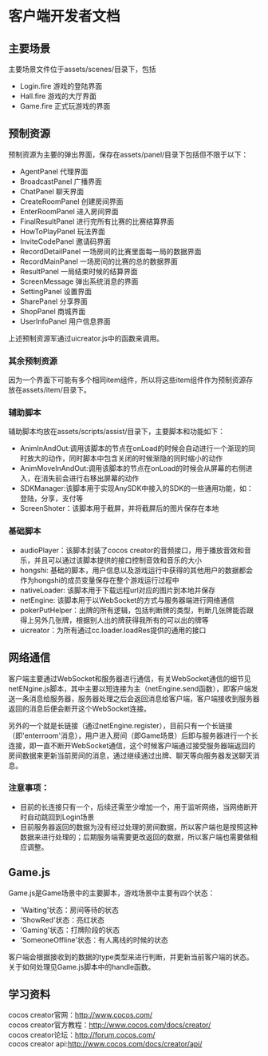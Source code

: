 # 客户端开发者文档
## 主要场景
主要场景文件位于assets/scenes/目录下，包括
- Login.fire    游戏的登陆界面
- Hall.fire     游戏的大厅界面
- Game.fire     正式玩游戏的界面

## 预制资源
预制资源为主要的弹出界面，保存在assets/panel/目录下包括但不限于以下：  
- AgentPanel    代理界面
- BroadcastPanel    广播界面
- ChatPanel     聊天界面
- CreateRoomPanel   创建房间界面
- EnterRoomPanel    进入房间界面
- FinalResultPanel  进行完所有比赛的比赛结算界面
- HowToPlayPanel    玩法界面
- InviteCodePanel   邀请码界面
- RecordDetailPanel 一场房间的比赛里面每一局的数据界面
- RecordMainPanel   一场房间的比赛的总的数据界面
- ResultPanel   一局结束时候的结算界面
- ScreenMessage     弹出系统消息的界面
- SettingPanel  设置界面
- SharePanel    分享界面
- ShopPanel     商城界面
- UserInfoPanel 用户信息界面

上述预制资源军通过uicreator.js中的函数来调用。  

### 其余预制资源
因为一个界面下可能有多个相同item组件，所以将这些item组件作为预制资源存放在assets/item/目录下。

### 辅助脚本
辅助脚本均放在assets/scripts/assist/目录下，主要脚本和功能如下：
- AnimInAndOut:调用该脚本的节点在onLoad的时候会自动进行一个渐现的同时放大的动作，同时脚本中包含关闭的时候渐隐的同时缩小的动作
- AnimMoveInAndOut:调用该脚本的节点在onLoad的时候会从屏幕的右侧进入，在消失前会进行右移出屏幕的动作
- SDKManager:该脚本用于实现AnySDK中接入的SDK的一些通用功能，如：登陆，分享，支付等
- ScreenShoter：该脚本用于截屏，并将截屏后的图片保存在本地

### 基础脚本
- audioPlayer：该脚本封装了cocos creator的音频接口，用于播放音效和音乐，并且可以通过该脚本提供的接口控制音效和音乐的大小
- hongshi: 基础的脚本，用户信息以及游戏运行中获得的其他用户的数据都会作为hongshi的成员变量保存在整个游戏运行过程中
- nativeLoader: 该脚本用于下载远程url对应的图片到本地并保存
- netEngine: 该脚本用于以WebSocket的方式与服务器端进行网络通信
- pokerPutHelper：出牌的所有逻辑，包括判断牌的类型，判断几张牌能否跟得上另外几张牌，根据别人出的牌获得我所有的可以出的牌等
- uicreator：为所有通过cc.loader.loadRes提供的通用的接口



## 网络通信
客户端主要通过WebSocket和服务器进行通信，有关WebSocket通信的细节见netENgine.js脚本，其中主要以短连接为主（netEngine.send函数），即客户端发送一条消息给服务器，服务器处理之后会返回消息给客户端，客户端接收到服务器返回的消息后便会断开这个WebSocket连接。  

另外的一个就是长链接（通过netEngine.register），目前只有一个长链接（即'enterroom'消息），用户进入房间（即Game场景）后即与服务器进行一个长连接，即一直不断开WebSocket通信，这个时候客户端通过接受服务器端返回的房间数据来更新当前房间的消息，通过继续通过出牌、聊天等向服务器发送聊天消息。

### 注意事项：
* 目前的长连接只有一个，后续还需至少增加一个，用于监听网络，当网络断开时自动跳回到Login场景
* 目前服务器返回的数据为没有经过处理的房间数据，所以客户端也是按照这种数据来进行处理的；后期服务端需要更改返回的数据，所以客户端也需要做相应调整。

## Game.js
Game.js是Game场景中的主要脚本，游戏场景中主要有四个状态：
- 'Waiting'状态：房间等待的状态
- 'ShowRed'状态：亮红状态
- 'Gaming'状态：打牌阶段的状态
- 'SomeoneOffline'状态：有人离线的时候的状态

客户端会根据接收到的数据的type类型来进行判断，并更新当前客户端的状态。
关于如何处理见Game.js脚本中的handle函数。

## 学习资料
cocos creator官网：http://www.cocos.com/  
cocos creator官方教程：http://www.cocos.com/docs/creator/  
cocos creator论坛：http://forum.cocos.com/  
cocos creator api:http://www.cocos.com/docs/creator/api/  
